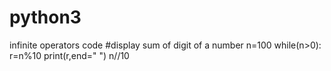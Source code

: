 # python3
infinite operators code 
#display sum of digit of a number
n=100
while(n>0):
    r=n%10
    print(r,end=" ")
    n//10
